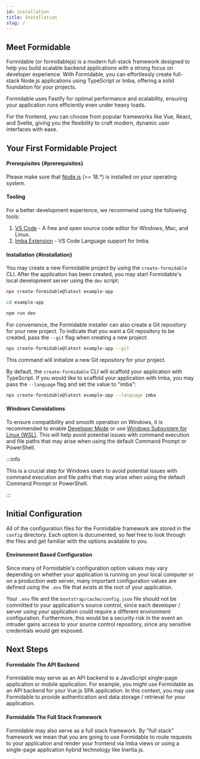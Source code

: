 ```yaml
---
id: installation
title: Installation
slug: /
---
```


## Meet Formidable

Formidable (or formidablejs) is a modern full-stack framework designed to help you build scalable backend applications with a strong focus on developer experience. With Formidable, you can effortlessly create full-stack Node.js applications using TypeScript or Imba, offering a solid foundation for your projects.

Formidable uses Fastify for optimal performance and scalability, ensuring your application runs efficiently even under heavy loads.

For the frontend, you can choose from popular frameworks like Vue, React, and Svelte, giving you the flexibility to craft modern, dynamic user interfaces with ease.

## Your First Formidable Project

#### Prerequisites {#prerequisites}
Please make sure that [Node.js](https://nodejs.org/) (>= 18.*) is installed on your operating system.

#### Tooling

For a better development experience, we recommend using the following tools:

1. [VS Code](https://code.visualstudio.com/) - A free and open source code editor for Windows, Mac, and Linux.
2. [Imba Extension](https://marketplace.visualstudio.com/items?itemName=scrimba.vsimba) - VS Code Language support for Imba.

#### Installation {#installation}

You may create a new Formidable project by using the `create-formidable` CLI. After the application has been created, you may start Formidable's local development server using the `dev` script:

```bash
npx create-formidable@latest example-app

cd example-app

npm run dev
```

For convenience, the Formidable installer can also create a Git repository for your new project. To indicate that you want a Git repository to be created, pass the `--git` flag when creating a new project:

```bash
npx create-formidable@latest example-app --git
```

This command will initialize a new Git repository for your project.

By default, the `create-formidable` CLI will scaffold your application with TypeScript. If you would like to scaffold your application with Imba, you may pass the `--language` flag and set the value to "imba":

```bash
npx create-formidable@latest example-app --language imba
```

#### Windows Considations

To ensure compatibility and smooth operation on Windows, it is recommended to enable [Developer Mode](https://learn.microsoft.com/en-us/windows/apps/get-started/enable-your-device-for-development) or use [Windows Subsystem for Linux (WSL)](https://ubuntu.com/desktop/wsl). This will help avoid potential issues with command execution and file paths that may arise when using the default Command Prompt or PowerShell.

:::info

This is a crucial step for Windows users to avoid potential issues with command execution and file paths that may arise when using the default Command Prompt or PowerShell.

:::

## Initial Configuration

All of the configuration files for the Formidable framework are stored in the `config` directory. Each option is documented, so feel free to look through the files and get familiar with the options available to you.

#### Environment Based Configuration

Since many of Formidable's configuration option values may vary depending on whether your application is running on your local computer or on a production web server, many important configuration values are defined using the `.env` file that exists at the root of your application.

Your `.env` file and the `bootstrap/cache/config.json` file should not be committed to your application's source control, since each developer / server using your application could require a different environment configuration. Furthermore, this would be a security risk in the event an intruder gains access to your source control repository, since any sensitive credentials would get exposed.

## Next Steps

#### Formidable The API Backend

Formidable may serve as an API backend to a JavaScript single-page application or mobile application. For example, you might use Formidable as an API backend for your Vue.js SPA application. In this context, you may use Formidable to provide authentication and data storage / retrieval for your application.

#### Formidable The Full Stack Framework

Formidable may also serve as a full stack framework. By "full stack" framework we mean that you are going to use Formidable to route requests to your application and render your frontend via Imba views or using a single-page application hybrid technology like Inertia.js.
